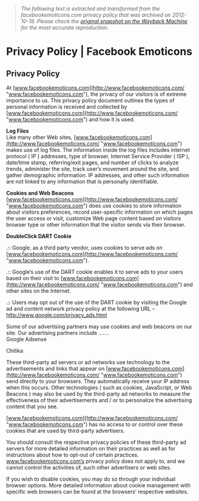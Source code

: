> *The following text is extracted and transformed from the facebookemoticons.com privacy policy that was archived on 2012-10-19. Please check the [original snapshot on the Wayback Machine](https://web.archive.org/web/20121019014632id_/http%3A//facebookemoticons.com/privacy-policy) for the most accurate reproduction.*

# Privacy Policy | Facebook Emoticons

## Privacy Policy

At [www.facebookemoticons.com](http://www.facebookemoticons.com/ "www.facebookemoticons.com"), the privacy of our visitors is of extreme importance to us. This privacy policy document outlines the types of personal information is received and collected by [www.facebookemoticons.com](http://www.facebookemoticons.com/ "www.facebookemoticons.com") and how it is used. 

**Log Files**  
Like many other Web sites, [www.facebookemoticons.com](http://www.facebookemoticons.com/ "www.facebookemoticons.com") makes use of log files. The information inside the log files includes internet protocol ( IP ) addresses, type of browser, Internet Service Provider ( ISP ), date/time stamp, referring/exit pages, and number of clicks to analyze trends, administer the site, track user’s movement around the site, and gather demographic information. IP addresses, and other such information are not linked to any information that is personally identifiable. 

**Cookies and Web Beacons**  
[www.facebookemoticons.com](http://www.facebookemoticons.com/ "www.facebookemoticons.com") does use cookies to store information about visitors preferences, record user-specific information on which pages the user access or visit, customize Web page content based on visitors browser type or other information that the visitor sends via their browser. 

**DoubleClick DART Cookie**

.:: Google, as a third party vendor, uses cookies to serve ads on [www.facebookemoticons.com](http://www.facebookemoticons.com/ "www.facebookemoticons.com").

.:: Google’s use of the DART cookie enables it to serve ads to your users based on their visit to [www.facebookemoticons.com](http://www.facebookemoticons.com/ "www.facebookemoticons.com") and other sites on the Internet. 

.:: Users may opt out of the use of the DART cookie by visiting the Google ad and content network privacy policy at the following URL – <http://www.google.com/privacy_ads.html>

Some of our advertising partners may use cookies and web beacons on our site. Our advertising partners include …….   
Google Adsense

Chitika

These third-party ad servers or ad networks use technology to the advertisements and links that appear on [www.facebookemoticons.com](http://www.facebookemoticons.com/ "www.facebookemoticons.com") send directly to your browsers. They automatically receive your IP address when this occurs. Other technologies ( such as cookies, JavaScript, or Web Beacons ) may also be used by the third-party ad networks to measure the effectiveness of their advertisements and / or to personalize the advertising content that you see. 

[www.facebookemoticons.com](http://www.facebookemoticons.com/ "www.facebookemoticons.com") has no access to or control over these cookies that are used by third-party advertisers. 

You should consult the respective privacy policies of these third-party ad servers for more detailed information on their practices as well as for instructions about how to opt-out of certain practices. www.facebookemoticons.com’s privacy policy does not apply to, and we cannot control the activities of, such other advertisers or web sites. 

If you wish to disable cookies, you may do so through your individual browser options. More detailed information about cookie management with specific web browsers can be found at the browsers’ respective websites. 
